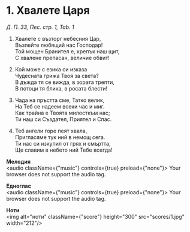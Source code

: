 # 1. Хвалете Царя  

*Д. П. 33, Пес. стр. 1, Tab. 1*  

1. Хвалете с възторг небесния Цар,  
Възпейте любящий нас Господар!  
Той мощен Бранител е, крепък наш щит,  
С хвалене препасан, величие обвит!  

2. Кой може с езика си изказа  
Чудесната грижа Твоя за света?  
В дъжда тя се вижда, в зората трепти,  
В потоци тя блика, в росата блести!  

3. Чада на пръстта сме, Татко велик,  
На Теб се надеем всеки час и миг.  
Как трайна е Твоята милосткъм нас;  
Ти наш си Създател, Приятел и Спас.  

4. Теб ангели горе пеят хвала,  
Пригласяме тук ний в немощ сега.  
Ти нас си изкупил от грях и смъртта,  
Ще славим в небето ний Тебе всегда!  

__Мелодия__  
<audio className={"music"} controls={true} preload={"none"}><source src="mp3/1.mp3" type="audio/mpeg"/>
Your browser does not support the audio tag.
</audio>  

__Едноглас__  
<audio className={"music"} controls={true} preload={"none"}><source src="transp/1.mp3" type="audio/mpeg"/>
Your browser does not support the audio tag.
</audio>  

__Ноти__  
<img alt="ноти" className={"score"} height="300" src="scores/1.jpg" width="212"/>
